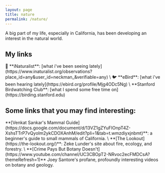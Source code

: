 ```yaml
---
layout: page
title: nature
permalink: /nature/
---
```


A big part of my life, especially in California, has been developing an interest in the natural world.
<h2> My links </h2>
🌳 **iNaturalist**: [what i've been seeing lately](https://www.inaturalist.org/observations?place_id=any&user_id=neckman_&verifiable=any) \
🐦 **eBird**: [what i've been hearing lately](https://ebird.org/profile/Mjg4ODc5Ng) \
**Stanford Birdwatching Club**: [what I spend some free time on](https://birding.stanford.edu) 

<h2> Some links that you may find interesting: </h2> 
**[Venkat Sankar's Mammal Guide](https://docs.google.com/document/d/13VZ1gZYuFIOnpT4Z-XshsTTrP7vQyoIm2ykCDOXAnhM/edit?pli=1&tab=t.wmzdiyxjnbmt)**: a beginner's guide to small mammals of California. \
**[The Lookout](https://the-lookout.org/)**: Zeke Lunder's site about fire, ecology, and forestry. \
**[Crime Pays But Botany Doesn't](https://www.youtube.com/channel/UC3CBOpT2-NRvoc2ecFMDCsA?themeRefresh=1)** Joey Santore's profane, profoundly interesting videos on botany and geology. 
